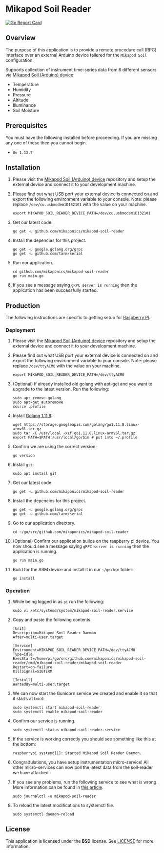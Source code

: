 # Mikapod Soil Reader
[![Go Report Card](https://goreportcard.com/badge/github.com/mikaponics/mikapod-soil-reader)](https://goreportcard.com/report/github.com/mikaponics/mikapod-soil-reader)

## Overview

The purpose of this application is to provide a remote procedure call (RPC) interface over an external Arduino device tailered for the `Mikapod Soil` configuration.

Supports collection of instrument time-series data from 6 different sensors via [Mikapod Soil (Arduino) device](https://github.com/mikaponics/mikapod-soil-arduino):

* Temperature
* Humidity
* Pressure
* Altitude
* Illuminance
* Soil Moisture

## Prerequisites

You must have the following installed before proceeding. If you are missing any one of these then you cannot begin.

* ``Go 1.12.7``

## Installation

1. Please visit the [Mikapod Soil (Arduino) device](https://github.com/mikaponics/mikapod-soil-arduino) repository and setup the external device and connect it to your development machine.

2. Please find out what USB port your external device is connected on and export the following environment variable to your console. Note: please replace ``/dev/cu.usbmodem1D132101`` with the value on your machine.

    ```
    export MIKAPOD_SOIL_READER_DEVICE_PATH=/dev/cu.usbmodem1D132101
    ```

3. Get our latest code.

    ```
    go get -u github.com/mikaponics/mikapod-soil-reader
    ```

4. Install the depencies for this project.

    ```
    go get -u google.golang.org/grpc
    go get -u github.com/tarm/serial
    ```

5. Run our application.

    ```
    cd github.com/mikaponics/mikapod-soil-reader
    go run main.go
    ```

6. If you see a message saying ``gRPC server is running`` then the application has been successfully started.


## Production
The following instructions are specific to getting setup for [Raspberry Pi](https://www.raspberrypi.org/).

### Deployment

1. Please visit the [Mikapod Soil (Arduino) device](https://github.com/mikaponics/mikapod-soil-arduino) repository and setup the external device and connect it to your development machine.

2. Please find out what USB port your external device is connected on and export the following environment variable to your console. Note: please replace ``/dev/ttyACM0`` with the value on your machine.

    ```
    export MIKAPOD_SOIL_READER_DEVICE_PATH=/dev/ttyACM0
    ```

3. (Optional) If already installed old golang with apt-get and you want to upgrade to the latest version. Run the following:

    ```
    sudo apt remove golang
    sudo apt-get autoremove
    source .profile
    ```

4. Install [Golang 1.11.8]():

    ```
    wget https://storage.googleapis.com/golang/go1.11.8.linux-armv6l.tar.gz
    sudo tar -C /usr/local -xzf go1.11.8.linux-armv6l.tar.gz
    export PATH=$PATH:/usr/local/go/bin # put into ~/.profile
    ```

5. Confirm we are using the correct version:

    ```
    go version
    ```

4. Install ``git``:

    ```
    sudo apt install git
    ```

5. Get our latest code.

    ```
    go get -u github.com/mikaponics/mikapod-soil-reader
    ```

6. Install the depencies for this project.

    ```
    go get -u google.golang.org/grpc
    go get -u github.com/tarm/serial
    ```

7. Go to our application directory.

    ```
    cd ~/go/src/github.com/mikaponics/mikapod-soil-reader
    ```

8. (Optional) Confirm our application builds on the raspberry pi device. You now should see a message saying ``gRPC server is running`` then the application is running.

    ```
    go run main.go
    ```

9. Build for the ARM device and install it in our ``~/go/bin`` folder:

    ```
    go install
    ```

### Operation

1. While being logged in as ``pi`` run the following:

    ```
    sudo vi /etc/systemd/system/mikapod-soil-reader.service
    ```

2. Copy and paste the following contents.

    ```
    [Unit]
    Description=Mikapod Soil Reader Daemon
    After=multi-user.target

    [Service]
    Environment=MIKAPOD_SOIL_READER_DEVICE_PATH=/dev/ttyACM0
    Type=idle
    ExecStart=/home/pi/go/src/github.com/mikaponics/mikapod-soil-reader/cmd/mikapod-soil-reader/mikapod-soil-reader
    Restart=on-failure
    KillSignal=SIGTERM

    [Install]
    WantedBy=multi-user.target
    ```

3. We can now start the Gunicorn service we created and enable it so that it starts at boot:

    ```
    sudo systemctl start mikapod-soil-reader
    sudo systemctl enable mikapod-soil-reader
    ```

4. Confirm our service is running.

    ```
    sudo systemctl status mikapod-soil-reader.service
    ```

5. If the service is working correctly you should see something like this at the bottom:

    ```
    raspberrypi systemd[1]: Started Mikapod Soil Reader Daemon.
    ```

6. Congradulations, you have setup instrumentation micro-service! All other micro-services can now poll the latest data from the soil-reader we have attached.

7. If you see any problems, run the following service to see what is wrong. More information can be found in [this article](https://unix.stackexchange.com/a/225407).

    ```
    sudo journalctl -u mikapod-soil-reader
    ```

8. To reload the latest modifications to systemctl file.

    ```
    sudo systemctl daemon-reload
    ```

## License

This application is licensed under the **BSD** license. See [LICENSE](LICENSE) for more information.
